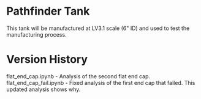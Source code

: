 # Pathfinder Tank
This tank will be manufactured at LV3.1 scale (6" ID) and used to test the manufacturing process.

# Version History
flat\_end\_cap.ipynb - Analysis of the second flat end cap.
flat\_end\_cap\_fail.ipynb - Fixed analysis of the first end cap that failed. This updated analysis shows why.
